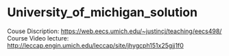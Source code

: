 # University_of_michigan_solution
Couse Discription: https://web.eecs.umich.edu/~justincj/teaching/eecs498/ <br>
Course Video lecture: http://leccap.engin.umich.edu/leccap/site/jhygcph151x25gjj1f0

